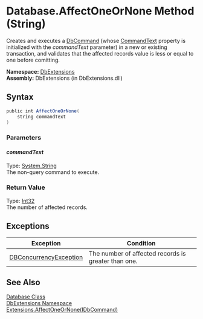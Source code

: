 Database.AffectOneOrNone Method (String)
========================================
Creates and executes a [DbCommand][1] (whose [CommandText][2] property is initialized with the *commandText* parameter) in a new or existing transaction, and validates that the affected records value is less or equal to one before comitting.

**Namespace:** [DbExtensions][3]  
**Assembly:** DbExtensions (in DbExtensions.dll)

Syntax
------

```csharp
public int AffectOneOrNone(
	string commandText
)
```

### Parameters

#### *commandText*
Type: [System.String][4]  
The non-query command to execute.

### Return Value
Type: [Int32][5]  
The number of affected records.

Exceptions
----------

Exception                   | Condition                                           
--------------------------- | --------------------------------------------------- 
[DBConcurrencyException][6] | The number of affected records is greater than one. 


See Also
--------
[Database Class][7]  
[DbExtensions Namespace][3]  
[Extensions.AffectOneOrNone(IDbCommand)][8]  

[1]: http://msdn.microsoft.com/en-us/library/852d01k6
[2]: http://msdn.microsoft.com/en-us/library/9d2hk99t
[3]: ../README.md
[4]: http://msdn.microsoft.com/en-us/library/s1wwdcbf
[5]: http://msdn.microsoft.com/en-us/library/td2s409d
[6]: http://msdn.microsoft.com/en-us/library/bsdf9tb2
[7]: README.md
[8]: ../Extensions/AffectOneOrNone.md